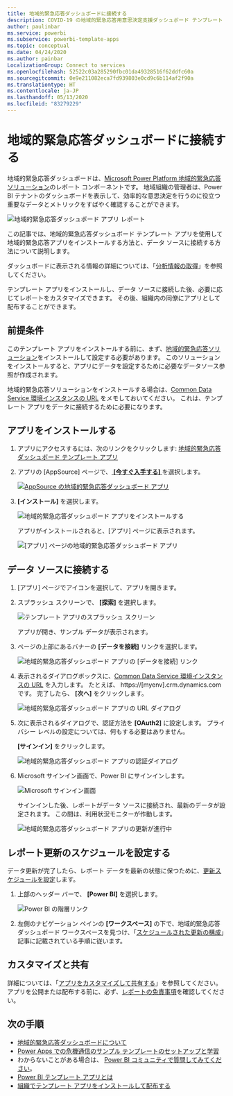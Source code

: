```yaml
---
title: 地域的緊急応答ダッシュボードに接続する
description: COVID-19 の地域的緊急応答用意思決定支援ダッシュボード テンプレート アプリを取得してインストールする方法、およびデータに接続する方法
author: paulinbar
ms.service: powerbi
ms.subservice: powerbi-template-apps
ms.topic: conceptual
ms.date: 04/24/2020
ms.author: painbar
LocalizationGroup: Connect to services
ms.openlocfilehash: 52522c03a285290fbc01da49328516f62ddfc60a
ms.sourcegitcommit: 0e9e211082eca7fd939803e0cd9c6b114af2f90a
ms.translationtype: HT
ms.contentlocale: ja-JP
ms.lasthandoff: 05/13/2020
ms.locfileid: "83279229"
---
```

# <a name="connect-to-the-regional-emergency-response-dashboard"></a>地域的緊急応答ダッシュボードに接続する
地域的緊急応答ダッシュボードは、[Microsoft Power Platform 地域的緊急応答ソリューション](https://docs.microsoft.com/powerapps/sample-apps/regional-emergency-response/overview)のレポート コンポーネントです。 地域組織の管理者は、Power BI テナントのダッシュボードを表示して、効率的な意思決定を行うのに役立つ重要なデータとメトリックをすばやく確認することができます。

![地域的緊急応答ダッシュボード アプリ レポート](media/service-connect-to-regional-emergency-response/service-regional-emergency-response-app-report.png)

この記事では、地域的緊急応答ダッシュボード テンプレート アプリを使用して地域的緊急応答アプリをインストールする方法と、データ ソースに接続する方法について説明します。

ダッシュボードに表示される情報の詳細については、「[分析情報の取得](https://docs.microsoft.com/powerapps/sample-apps/regional-emergency-response/portals-admin-reporting#get-insights)」を参照してください。

テンプレート アプリをインストールし、データ ソースに接続した後、必要に応じてレポートをカスタマイズできます。 その後、組織内の同僚にアプリとして配布することができます。

## <a name="prerequisites"></a>前提条件

このテンプレート アプリをインストールする前に、まず、[地域的緊急応答ソリューション](https://docs.microsoft.com/powerapps/sample-apps/regional-emergency-response/deploy)をインストールして設定する必要があります。 このソリューションをインストールすると、アプリにデータを設定するために必要なデータソース参照が作成されます。

地域的緊急応答ソリューションをインストールする場合は、[Common Data Service 環境インスタンスの URL](https://docs.microsoft.com/powerapps/sample-apps/regional-emergency-response/deploy#step-5-configure-and-publish-power-bi-dashboard) をメモしておいてください。 これは、テンプレート アプリをデータに接続するために必要になります。

## <a name="install-the-app"></a>アプリをインストールする

1. アプリにアクセスするには、次のリンクをクリックします: [地域的緊急応答ダッシュボード テンプレート アプリ](https://appsource.microsoft.com/product/power-bi/powerapps_cxo.regional_response)

1. アプリの [AppSource] ページで、[ **[今すぐ入手する]** ](https://appsource.microsoft.com/product/power-bi/powerapps_cxo.regional_response) を選択します。

    [![AppSource の地域的緊急応答ダッシュボード アプリ](media/service-connect-to-regional-emergency-response/service-regional-emergency-response-app-appsource-get-it-now.png)](https://appsource.microsoft.com/product/power-bi/powerapps_cxo.regional_response)

1. **[インストール]** を選択します。 

    ![地域的緊急応答ダッシュボード アプリをインストールする](media/service-connect-to-regional-emergency-response/service-regional-emergency-response-select-install.png)

    アプリがインストールされると、[アプリ] ページに表示されます。

   ![[アプリ] ページの地域的緊急応答ダッシュボード アプリ](media/service-connect-to-regional-emergency-response/service-regional-emergency-response-app-apps-page-icon.png)

## <a name="connect-to-data-sources"></a>データ ソースに接続する

1. [アプリ] ページでアイコンを選択して、アプリを開きます。

1. スプラッシュ スクリーンで、 **[探索]** を選択します。

   ![テンプレート アプリのスプラッシュ スクリーン](media/service-connect-to-regional-emergency-response/service-regional-emergency-response-app-splash-screen.png)

   アプリが開き、サンプル データが表示されます。

1. ページの上部にあるバナーの **[データを接続]** リンクを選択します。

   ![地域的緊急応答ダッシュボード アプリの [データを接続] リンク](media/service-connect-to-regional-emergency-response/service-regional-emergency-response-app-connect-data.png)

1. 表示されるダイアログボックスに、[Common Data Service 環境インスタンスの URL](https://docs.microsoft.com/powerapps/sample-apps/emergency-response/deploy-configure#publish-the-power-bi-dashboard) を入力します。 たとえば、 https://[myenv].crm.dynamics.com です。 完了したら、 **[次へ]** をクリックします。

   ![地域的緊急応答ダッシュボード アプリの URL ダイアログ](media/service-connect-to-regional-emergency-response/service-regional-emergency-response-app-url-dialog.png)

1. 次に表示されるダイアログで、認証方法を **[OAuth2]** に設定します。 プライバシー レベルの設定については、何もする必要はありません。

   **[サインイン]** をクリックします。

   ![地域的緊急応答ダッシュボード アプリの認証ダイアログ](media/service-connect-to-regional-emergency-response/service-regional-emergency-response-app-authentication-dialog.png)

1. Microsoft サインイン画面で、Power BI にサインインします。

   ![Microsoft サインイン画面](media/service-connect-to-regional-emergency-response/service-regional-emergency-response-app-microsoft-login.png)

   サインインした後、レポートがデータ ソースに接続され、最新のデータが設定されます。 この間は、利用状況モニターが作動します。

   ![地域的緊急応答ダッシュボード アプリの更新が進行中](media/service-connect-to-regional-emergency-response/service-regional-emergency-response-app-refresh-monitor.png)

## <a name="schedule-report-refresh"></a>レポート更新のスケジュールを設定する

データ更新が完了したら、レポート データを最新の状態に保つために、[更新スケジュールを設定](../connect-data/refresh-scheduled-refresh.md)します。

1. 上部のヘッダー バーで、 **[Power BI]** を選択します。

   ![Power BI の階層リンク](media/service-connect-to-regional-emergency-response/service-regional-emergency-response-app-powerbi-breadcrumb.png)

1. 左側のナビゲーション ペインの **[ワークスペース]** の下で、地域的緊急応答ダッシュボード ワークスペースを見つけ、「[スケジュールされた更新の構成](../connect-data/refresh-scheduled-refresh.md)」記事に記載されている手順に従います。

## <a name="customize-and-share"></a>カスタマイズと共有

詳細については、「[アプリをカスタマイズして共有する](../connect-data/service-template-apps-install-distribute.md#customize-and-share-the-app)」を参照してください。 アプリを公開または配布する前に、必ず、[レポートの免責事項](https://docs.microsoft.com/powerapps/sample-apps/regional-emergency-response/overview#disclaimer)を確認してください。

## <a name="next-steps"></a>次の手順
* [地域的緊急応答ダッシュボードについて](https://docs.microsoft.com/powerapps/sample-apps/regional-emergency-response/portals-admin-reporting#get-insights)
* [Power Apps での危機通信のサンプル テンプレートのセットアップと学習](https://docs.microsoft.com/powerapps/maker/canvas-apps/sample-crisis-communication-app)
* わからないことがある場合は、 [Power BI コミュニティで質問してみてください](https://community.powerbi.com/)。
* [Power BI テンプレート アプリとは](../connect-data/service-template-apps-overview.md)
* [組織でテンプレート アプリをインストールして配布する](../connect-data/service-template-apps-install-distribute.md)
